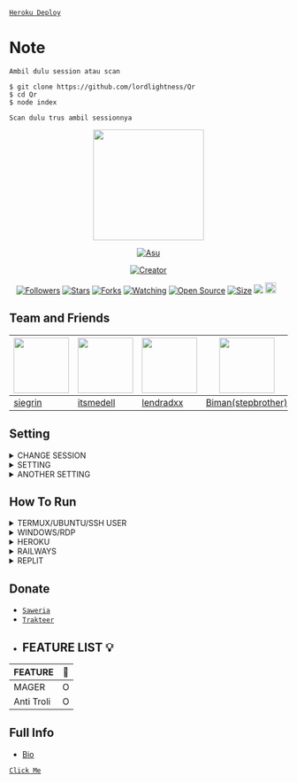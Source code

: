 [`Heroku Deploy`](https://heroku.com/deploy?template=https://github.com/lordlightness/Cloud-Bot-Whatsapp-Multi-Device)


# Note
```
Ambil dulu session atau scan

$ git clone https://github.com/lordlightness/Qr
$ cd Qr
$ node index

Scan dulu trus ambil sessionnya
```

<p align="center">
<img src="https://avatars.githubusercontent.com/MasRiizzz" width="200" height="200"/>
</p>
<p align="center">
  <a href="https://siegrin.github.io"><img src="http://readme-typing-svg.herokuapp.com?color=0000ff&center=true&vCenter=true&multiline=false&lines=Thank+for+using+Cloud+Bot+" alt="Asu">
</p>
<p align="center">
<a href="https://siegrin.github.io"><img title="Creator" src="https://img.shields.io/badge/Creator-Siegrin-purple.svg?style=for-the-badge&logo=github"></a>
</p>
<p align="center">
<a href="https://github.com/siegrin/followers"><img title="Followers" src="https://img.shields.io/github/followers/siegrin?color=green&style=flat-square"></a>
<a href="https://github.com/siegrin/CloudBot/stargazers/"><img title="Stars" src="https://img.shields.io/github/stars/siegrin/CloudBot?color=white&style=flat-square"></a>
<a href="https://github.com/siegrin/CloudBot/network/members"><img title="Forks" src="https://img.shields.io/github/forks/siegrin/CloudBot?color=yellow&style=flat-square"></a>
<a href="https://github.com/siegrin/CloudBot/watchers"><img title="Watching" src="https://img.shields.io/github/watchers/siegrin/CloudBot?label=Watchers&color=red&style=flat-square"></a>
<a href="https://github.com/siegrin/CloudBot"><img title="Open Source" src="https://badges.frapsoft.com/os/v2/open-source.svg?v=103"></a>
<a href="https://github.com/siegrin/CloudBot/"><img title="Size" src="https://img.shields.io/github/repo-size/siegrin/CloudBot?style=flat-square&color=darkred"></a>
<a href="https://hits.seeyoufarm.com"><img src="https://hits.seeyoufarm.com/api/count/incr/badge.svg?url=https%3A%2F%2Fgithub.com%2Fsiegrin%2FHaruka&count_bg=%2379C83D&title_bg=%23555555&icon=probot.svg&icon_color=%2300FF6D&title=hits&edge_flat=false"/></a>
<a href="https://github.com/siegrin/CloudBot/graphs/commit-activity"><img height="20" src="https://img.shields.io/badge/Maintained-No-red.svg"></a>&nbsp;&nbsp;
</p>

## Team and Friends

 [<img src="https://avatars.githubusercontent.com/siegrin" width="100" height="100"/>](https://github.com/siegrin) | [<img src="https://avatars.githubusercontent.com/itsmedell" width="100" height="100"/>](https://github.com/itsmedell) | [<img src="https://avatars.githubusercontent.com/lendradxx" width="100" height="100"/>](https://github.com/lendradxx) | [<img src="https://avatars.githubusercontent.com/siegrin" width="100" height="100"/>](https://github.com/siegrin)
----|----|----|----
[siegrin](https://github.com/siegrin) | [itsmedell](https://github.com/itsmedell) | [lendradxx](https://github.com/lendradxx)| [Biman(stepbrother)](https://github.com/siegrin)


## Setting
</details>

<details>
  <summary>CHANGE SESSION</summary>
	
You can change session in `'./session.json'`
```ts
{
	"clientID": "2g6XCJCIqrNImyXghv5w9A==",
	"serverToken": "1@aET8WNaC1YvO5JDOsyqhvocOCXF2zQDBqgx0BHiHQcEo41JpdmiK3uSYCaTmJAWNoRy+og5m9XMw/Q==",
	"clientToken": "5W99Yox/abUzp/TBYVKzg2lRdbuVTmInDigftnkw5yk=",
	"encKey": "1zqSPJQk0HuJ6bURCLlVclzBACXHb7d4//7D4pgdXeo=",
	"macKey": "xTlKJMHTBT74q+dgFNDzxdPixOxeHPOP/NpTktQVdw0="
}
```
</details>

<details>
  <summary>SETTING</summary>
	
You can edit owner and other in `'./settings.json'`
```ts
{
	"text": "Hii im Luc Bot Vol 15.",
	"prefix": "#",
	"bi": "➮",
	"botNumber": "6289530298945", 
	"NamaBot": "Luc Bot", 	
	"namo": "LUC", 
	"ator": "BOT",
	"limit": "15",
	"localuser": "+628",
	"supportme": "instabio.cc/siegrin", 
	"fakereply": "YT SIEGRIN", 
	"ownername": "SIEGRIN", 
	"owner": "6289530298948", 
	"owner2": "6289530298948", 
	"ownername2": "SIEGRIN", 
	"owner3": "6289530298948", 
	"ownername3": "SIEGRIN", 
	"developer": "6289530298948",  
	"donasi": "0895602592430", 
	"rekening": "0895602592430", 
	"mybio": "https://bit.ly/3qBItS1",
	"trakteer": "bit.ly/3m5hgof", 
	"mygmail": "piubitt@gmail.com", 
	"saweria": "bit.ly/3oVRGnx", 
	"myyoutube":"bit.ly/3s2UaT6", 
	"mytiktok":"bit.ly/3m5xwpi", 
	"mytwitter":"bit.ly/3yHNY4x", 
	"github": "bit.ly/3scVRNU",
	"linkgc1": "https://chat.whatsapp.com/DqVBY4CgZr05w2LE2PkPQQ", 
	"linkgc2": "https://chat.whatsapp.com/K6nAs4lcpR3F4sW2OlMskE", 
	"linkgc3": "https://chat.whatsapp.com/DIB5Mmvh5o2F55Hf6ixG6G", 
	"linkgc4": "https://chat.whatsapp.com/KCpQojuFxx3EQ0z6uPcv77", 
	"linkgc5": "https://chat.whatsapp.com/Bc4qb1rVIZY0JP8bpLOH1H"
}
```
</details>

<details>
  <summary>ANOTHER SETTING</summary>
	
You can change session in `'./src/sessionbot.json'`
```ts
{
"autocomposing": false,
"autorecording": false,
"bugc": false,
"antitrol": false,
"antical": false,
"antitags": false,
"readG": false,
"readP": true,
"multi": true,
"mainmenu": false,
"banChats": false,
"autorespon": false,
"infoerror": true
}
```
</details>

## How To Run

<details>
  <summary>TERMUX/UBUNTU/SSH USER</summary>
	
  ```bash
apt update && apt upgrade
apt install git -y
apt install nodejs -y
apt install ffmpeg -y
git clone https://github.com/siegrin/CloudBot
cd CloudBot
bash install.sh
pkg install yarn
yarn
```
</details>

<details>
  <summary>WINDOWS/RDP</summary>
	
* Unduh & Instal Git [`Klik Disini`](https://git-scm.com/downloads)
* Unduh & Instal NodeJS [`Klik Disini`](https://nodejs.org/en/download)
* Unduh & Instal FFmpeg [`Klik Disini`](https://ffmpeg.org/download.html) 

```bash
git clone https://github.com/siegrin/CloudBot
cd CloudBot
npm install
```
</details>

<details>
  <summary>HEROKU</summary>
	
* [`Click Me`](https://heroku.com/deploy?template=https://github.com/siegrin/CloudBot)

 ```bash
heroku/nodejs
https://github.com/jonathanong/heroku-buildpack-ffmpeg-latest.git
https://github.com/clhuang/heroku-buildpack-webp-binaries.git
```
</details>

<details>
  <summary>RAILWAYS</summary>
	
* [`Click Me`](https://railway.app/new/template?template=https%3A%2F%2Fgithub.com%2siegrin%2FCloudBot)
 ```bash
heroku/nodejs
https://github.com/jonathanong/heroku-buildpack-ffmpeg-latest.git
https://github.com/clhuang/heroku-buildpack-webp-binaries.git
```
</details>

<details>
  <summary>REPLIT</summary>
	
* [`Click Me`](https://repl.it/github.com/siegrin/CloudBot)
```bash
Klik button
Buka console
npm i
```
</details>

## Donate
* [`Saweria`](https://saweria.co/siegrin)
* [`Trakteer`](https://trakteer.id/siegrin__/tip)
* ## FEATURE LIST 💡

| FEATURE |🌱|
| ------------- | ------------- |
| MAGER|O|
| Anti Troli|O|
## Full Info
- [Bio](https://instabio.cc/siegrin)
  



[`Click Me`](https://heroku.com/deploy?template=https://github.com/siegrin/CloudBot)
